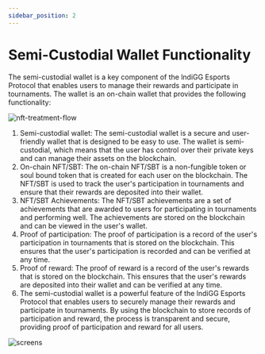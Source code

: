 ```yaml
---
sidebar_position: 2
---
```


# Semi-Custodial Wallet Functionality

The semi-custodial wallet is a key component of the lndiGG Esports Protocol that enables users to manage their rewards and participate in tournaments. The wallet is an on-chain wallet that provides the following functionality:

![nft-treatment-flow](/img/nft-treatment-flow.png)

1. Semi-custodial wallet: The semi-custodial wallet is a secure and user-friendly wallet that is designed to be easy to use. The wallet is semi-custodial, which means that the user has control over their private keys and can manage their assets on the blockchain.
2. On-chain NFT/SBT: The on-chain NFT/SBT is a non-fungible token or soul bound token that is created for each user on the blockchain. The NFT/SBT is used to track the user's participation in tournaments and ensure that their rewards are deposited into their wallet.
3. NFT/SBT Achievements: The NFT/SBT achievements are a set of achievements that are awarded to users for participating in tournaments and performing well. The achievements are stored on the blockchain and can be viewed in the user's wallet.
4. Proof of participation: The proof of participation is a record of the user's participation in tournaments that is stored on the blockchain. This ensures that the user's participation is recorded and can be verified at any time.
5. Proof of reward: The proof of reward is a record of the user's rewards that is stored on the blockchain. This ensures that the user's rewards are deposited into their wallet and can be verified at any time.
6. The semi-custodial wallet is a powerful feature of the lndiGG Esports Protocol that enables users to securely manage their rewards and participate in tournaments. By using the blockchain to store records of participation and reward, the process is transparent and secure, providing proof of participation and reward for all users.

![screens](/img/screens_3.png)
